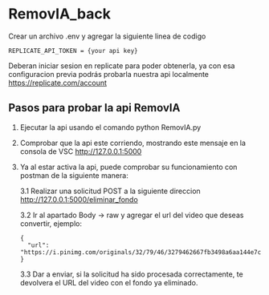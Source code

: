 # RemovIA_back

Crear un archivo .env y agregar la siguiente linea de codigo 
    
    REPLICATE_API_TOKEN = {your api key}

Deberan iniciar sesion en replicate para poder obtenerla, ya con esa configuracion previa podrás probarla nuestra api localmente
https://replicate.com/account

## Pasos para probar la api RemovIA 

1. Ejecutar la api usando el comando python RemovIA.py 

2. Comprobar que la api este corriendo, mostrando este mensaje en la consola de VSC http://127.0.0.1:5000

3.  Ya al estar activa la api, puede comprobar su funcionamiento con postman de la siguiente manera:

    3.1 Realizar una solicitud POST a la siguiente direccion http://127.0.0.1:5000/eliminar_fondo

     3.2 Ir al apartado Body -> raw y agregar el url del video que deseas convertir, ejemplo:

        {
          "url": "https://i.pinimg.com/originals/32/79/46/3279462667fb3498a6aa144e7cdea2ae.gif"
        }

     3.3 Dar a enviar, si la solicitud ha sido procesada correctamente, te devolvera el URL del video con el fondo ya eliminado.
    
